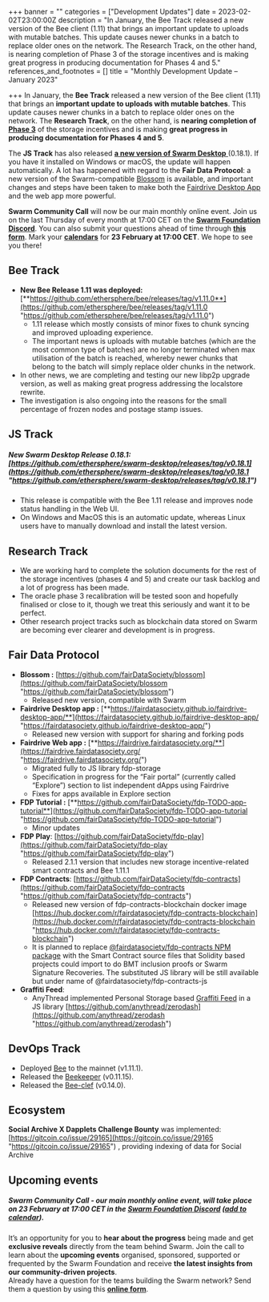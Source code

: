 +++
banner = ""
categories = ["Development Updates"]
date = 2023-02-02T23:00:00Z
description = "In January, the Bee Track released a new version of the Bee client (1.11) that brings an important update to uploads with mutable batches. This update causes newer chunks in a batch to replace older ones on the network. The Research Track, on the other hand, is nearing completion of Phase 3 of the storage incentives and is making great progress in producing documentation for Phases 4 and 5."
references_and_footnotes = []
title = "Monthly Development Update – January 2023"

+++
In January, the **Bee Track** released a new version of the Bee client (1.11) that brings an **important update to uploads with mutable batches**. This update causes newer chunks in a batch to replace older ones on the network. The **Research Track**, on the other hand, is **nearing completion of** [**Phase 3**](https://blog.ethswarm.org/foundation/2022/towards-the-world-computer.-the-swarm-network-upgrade-has-started./) of the storage incentives and is making **great progress in producing documentation for Phases 4 and 5**.

The **JS Track** has also released [**a new version of Swarm Desktop** ](https://www.ethswarm.org/build/desktop)(0.18.1). If you have it installed on Windows or macOS, the update will happen automatically. A lot has happened with regard to the **Fair Data Protocol**: a new version of the Swarm-compatible [Blossom](https://github.com/fairDataSociety/blossom) is available, and important changes and steps have been taken to make both the [Fairdrive Desktop App](https://fairdatasociety.github.io/fairdrive-desktop-app/) and the web app more powerful.

**Swarm Community Call** will now be our main monthly online event. Join us on the last Thursday of every month at 17:00 CET on the [**Swarm Foundation Discord**](https://discord.com/channels/799027393297514537/801438093927776286). You can also submit your questions ahead of time through [**this form**](https://airtable.com/shrBRyrMkXFsJvLS3). Mark your [**calendars**](https://www.addevent.com/event/Ui16058875) for **23 February at 17:00 CET**. We hope to see you there!

## **Bee Track**

* **New Bee Release 1.11 was deployed:** [**https://github.com/ethersphere/bee/releases/tag/v1.11.0**](https://github.com/ethersphere/bee/releases/tag/v1.11.0 "https://github.com/ethersphere/bee/releases/tag/v1.11.0")
  * 1.11 release which mostly consists of minor fixes to chunk syncing and improved uploading experience.
  * The important news is uploads with mutable batches (which are the most common type of batches) are no longer terminated when max utilisation of the batch is reached, whereby newer chunks that belong to the batch will simply replace older chunks in the network.
* In other news, we are completing and testing our new libp2p upgrade version, as well as making great progress addressing the localstore rewrite.
* The investigation is also ongoing into the reasons for the small percentage of frozen nodes and postage stamp issues.

## JS Track

##### New Swarm Desktop Release 0.18.1: [https://github.com/ethersphere/swarm-desktop/releases/tag/v0.18.1](https://github.com/ethersphere/swarm-desktop/releases/tag/v0.18.1 "https://github.com/ethersphere/swarm-desktop/releases/tag/v0.18.1")

* This release is compatible with the Bee 1.11 release and improves node status handling in the Web UI.
* On Windows and MacOS this is an automatic update, whereas Linux users have to manually download and install the latest version.

## **Research Track**

* We are working hard to complete the solution documents for the rest of the storage incentives (phases 4 and 5) and create our task backlog and a lot of progress has been made.
* The oracle phase 3 recalibration will be tested soon and hopefully finalised or close to it, though we treat this seriously and want it to be perfect.
* Other research project tracks such as blockchain data stored on Swarm are becoming ever clearer and development is in progress.

## **Fair Data Protocol**

* **Blossom :** [https://github.com/fairDataSociety/blossom](https://github.com/fairDataSociety/blossom "https://github.com/fairDataSociety/blossom")
  * Released new version, compatible with Swarm
* **Fairdrive Desktop app :** [**https://fairdatasociety.github.io/fairdrive-desktop-app/**](https://fairdatasociety.github.io/fairdrive-desktop-app/ "https://fairdatasociety.github.io/fairdrive-desktop-app/")
  * Released new version with support for sharing and forking pods
* **Fairdrive Web app :** [**https://fairdrive.fairdatasociety.org/**](https://fairdrive.fairdatasociety.org/ "https://fairdrive.fairdatasociety.org/")
  * Migrated fully to JS library fdp-storage
  * Specification in progress for the “Fair portal” (currently called “Explore”) section to list independent dApps using Fairdrive
  * Fixes for apps available in Explore section
* **FDP Tutorial :** [**https://github.com/fairDataSociety/fdp-TODO-app-tutorial**](https://github.com/fairDataSociety/fdp-TODO-app-tutorial "https://github.com/fairDataSociety/fdp-TODO-app-tutorial")
  * Minor updates
* **FDP Play**: [https://github.com/fairDataSociety/fdp-play](https://github.com/fairDataSociety/fdp-play "https://github.com/fairDataSociety/fdp-play")
  * Released 2.1.1 version that includes new storage incentive-related smart contracts and Bee 1.11.1
* **FDP Contracts**: [https://github.com/fairDataSociety/fdp-contracts](https://github.com/fairDataSociety/fdp-contracts "https://github.com/fairDataSociety/fdp-contracts")
  * Released new version of fdp-contracts-blockchain docker image [https://hub.docker.com/r/fairdatasociety/fdp-contracts-blockchain](https://hub.docker.com/r/fairdatasociety/fdp-contracts-blockchain "https://hub.docker.com/r/fairdatasociety/fdp-contracts-blockchain")
  * It is planned to replace [@fairdatasociety/fdp-contracts NPM package](https://www.npmjs.com/package/@fairdatasociety/fdp-contracts) with the Smart Contract source files that Solidity based projects could import to do BMT inclusion proofs or Swarm Signature Recoveries. The substituted JS library will be still available but under name of @fairdatasociety/fdp-contracts-js
* **Graffiti Feed**:
  * AnyThread implemented Personal Storage based [Graffiti Feed](https://github.com/fairDataSociety/FIPs/blob/master/text/0062-graffiti-feed.md) in a JS library [https://github.com/anythread/zerodash](https://github.com/anythread/zerodash "https://github.com/anythread/zerodash")

## DevOps Track

* Deployed [Bee](https://github.com/ethersphere/bee) to the mainnet (v1.11.1).
* Released the [Beekeeper](https://github.com/ethersphere/beekeeper) (v0.11.15).
* Released the [Bee-clef](https://github.com/ethersphere/bee-clef) (v0.14.0).

## **Ecosystem**

**Social Archive X Dapplets Challenge Bounty** was implemented: [https://gitcoin.co/issue/29165](https://gitcoin.co/issue/29165 "https://gitcoin.co/issue/29165") , providing indexing of data for Social Archive

## **Upcoming events**

##### Swarm Community Call - our main monthly online event, will take place **on 23 February at 17:00 CET** in the [**Swarm Foundation Discord**](https://discord.com/channels/799027393297514537/801438093927776286) ([**add to calendar**](https://www.addevent.com/event/Ui16058875)).

It’s an opportunity for you to **hear about the progress** being made and get **exclusive reveals** directly from the team behind Swarm. Join the call to learn about the **upcoming events** organised, sponsored, supported or frequented by the Swarm Foundation and receive **the latest insights from our community-driven projects**.  
Already have a question for the teams building the Swarm network? Send them a question by using this [**online form**](https://airtable.com/shrBRyrMkXFsJvLS3).
